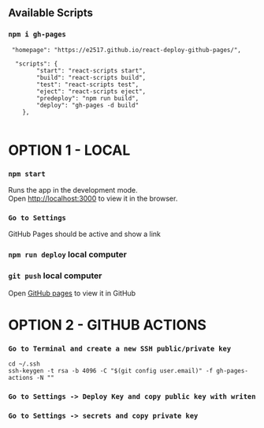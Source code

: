 ## Available Scripts

### `npm i gh-pages`

```
 "homepage": "https://e2517.github.io/react-deploy-github-pages/",

  "scripts": {
        "start": "react-scripts start",
        "build": "react-scripts build",
        "test": "react-scripts test",
        "eject": "react-scripts eject",
        "predeploy": "npm run build",
        "deploy": "gh-pages -d build"
    },
    
```

# OPTION 1 - LOCAL

### `npm start`

Runs the app in the development mode.<br />
Open [http://localhost:3000](http://localhost:3000) to view it in the browser.

### `Go to Settings`

GitHub Pages should be active and show a link

### `npm run deploy` local computer

### `git push` local computer

Open [GitHub pages](https://e2517.github.io/react-deploy-github-pages/) to view it in GitHub

# OPTION 2 - GITHUB ACTIONS

### `Go to Terminal and create a new SSH public/private key`
```
cd ~/.ssh
ssh-keygen -t rsa -b 4096 -C "$(git config user.email)" -f gh-pages-actions -N ""

```
### `Go to Settings -> Deploy Key and copy public key with writen`

### `Go to Settings -> secrets and copy private key`


